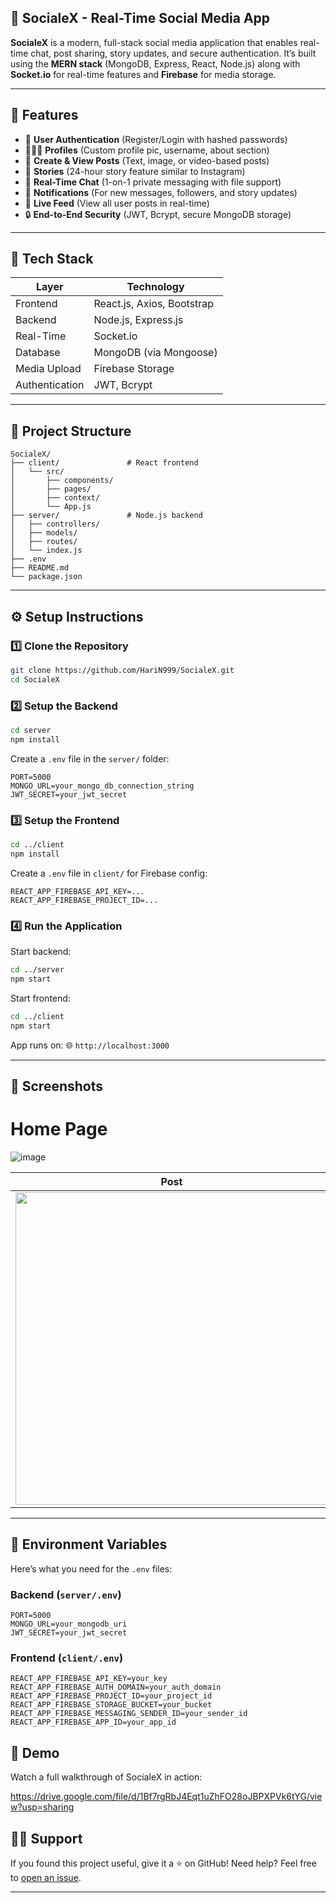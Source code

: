 ## 📱 SocialeX - Real-Time Social Media App

**SocialeX** is a modern, full-stack social media application that enables real-time chat, post sharing, story updates, and secure authentication. It’s built using the **MERN stack** (MongoDB, Express, React, Node.js) along with **Socket.io** for real-time features and **Firebase** for media storage.

---

## 🚀 Features

* 🔐 **User Authentication** (Register/Login with hashed passwords)
* 🧑‍🤝‍🧑 **Profiles** (Custom profile pic, username, about section)
* 📝 **Create & View Posts** (Text, image, or video-based posts)
* 📸 **Stories** (24-hour story feature similar to Instagram)
* 💬 **Real-Time Chat** (1-on-1 private messaging with file support)
* 🔔 **Notifications** (For new messages, followers, and story updates)
* 🔄 **Live Feed** (View all user posts in real-time)
* 🔒 **End-to-End Security** (JWT, Bcrypt, secure MongoDB storage)

---

## 🧰 Tech Stack

| Layer          | Technology                 |
| -------------- | -------------------------- |
| Frontend       | React.js, Axios, Bootstrap |
| Backend        | Node.js, Express.js        |
| Real-Time      | Socket.io                  |
| Database       | MongoDB (via Mongoose)     |
| Media Upload   | Firebase Storage           |
| Authentication | JWT, Bcrypt                |

---

## 📂 Project Structure

```
SocialeX/
├── client/               # React frontend
│   └── src/
│       ├── components/
│       ├── pages/
│       ├── context/
│       └── App.js
├── server/               # Node.js backend
│   ├── controllers/
│   ├── models/
│   ├── routes/
│   └── index.js
├── .env
├── README.md
└── package.json
```

---

## ⚙️ Setup Instructions

### 1️⃣ Clone the Repository

```bash
git clone https://github.com/HariN999/SocialeX.git
cd SocialeX
```

### 2️⃣ Setup the Backend

```bash
cd server
npm install
```

Create a `.env` file in the `server/` folder:

```
PORT=5000
MONGO_URL=your_mongo_db_connection_string
JWT_SECRET=your_jwt_secret
```

### 3️⃣ Setup the Frontend

```bash
cd ../client
npm install
```

Create a `.env` file in `client/` for Firebase config:

```
REACT_APP_FIREBASE_API_KEY=...
REACT_APP_FIREBASE_PROJECT_ID=...
```

### 4️⃣ Run the Application

Start backend:

```bash
cd ../server
npm start
```

Start frontend:

```bash
cd ../client
npm start
```

App runs on:
🌐 `http://localhost:3000`

---

## 📸 Screenshots

# Home Page

![image](https://github.com/user-attachments/assets/6020e04b-0960-4baf-8e26-897fc535e135)

| **Post** | **Story** |
|----------|-----------|
| <img width="500" src="https://github.com/user-attachments/assets/48d7f21e-e1c0-476e-8a7f-ca5dde020e05" /> | <img width="200" src="https://github.com/user-attachments/assets/f8330ac3-5a30-4a0e-94a4-2cd143a2ad9c" /> |







---

## 🔐 Environment Variables

Here’s what you need for the `.env` files:

### Backend (`server/.env`)

```
PORT=5000
MONGO_URL=your_mongodb_uri
JWT_SECRET=your_jwt_secret
```

### Frontend (`client/.env`)

```
REACT_APP_FIREBASE_API_KEY=your_key
REACT_APP_FIREBASE_AUTH_DOMAIN=your_auth_domain
REACT_APP_FIREBASE_PROJECT_ID=your_project_id
REACT_APP_FIREBASE_STORAGE_BUCKET=your_bucket
REACT_APP_FIREBASE_MESSAGING_SENDER_ID=your_sender_id
REACT_APP_FIREBASE_APP_ID=your_app_id
```
## 🎥 Demo

Watch a full walkthrough of SocialeX in action:

https://drive.google.com/file/d/1Bf7rgRbJ4Eqt1uZhFO28oJBPXPVk6tYG/view?usp=sharing

## 🙋‍♂️ Support

If you found this project useful, give it a ⭐ on GitHub!
Need help? Feel free to [open an issue](https://github.com/VishnuVardhanReddyPadala/SocialeX/issues).

---
